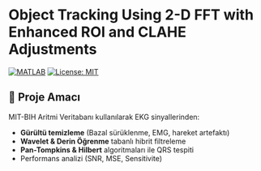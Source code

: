 # Object Tracking Using 2-D FFT with Enhanced ROI and CLAHE Adjustments


[![MATLAB](https://img.shields.io/badge/MATLAB-R2024b%2B-blue.svg)](https://www.mathworks.com/products/matlab.html)
[![License: MIT](https://img.shields.io/badge/License-MIT-yellow.svg)](https://opensource.org/licenses/MIT)

## 📜 Proje Amacı
MIT-BIH Aritmi Veritabanı kullanılarak EKG sinyallerinden:
- **Gürültü temizleme** (Bazal sürüklenme, EMG, hareket artefaktı)
- **Wavelet & Derin Öğrenme** tabanlı hibrit filtreleme
- **Pan-Tompkins & Hilbert** algoritmaları ile QRS tespiti
- Performans analizi (SNR, MSE, Sensitivite)
